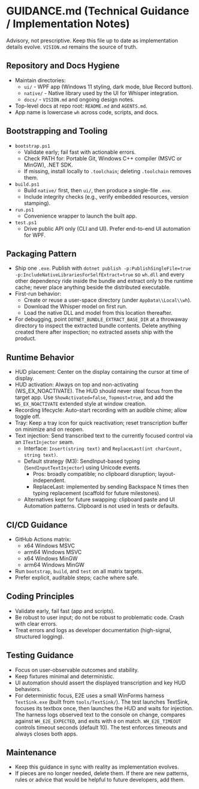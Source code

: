 # GUIDANCE.md (Technical Guidance / Implementation Notes)

Advisory, not prescriptive. Keep this file up to date as implementation details evolve. `VISION.md` remains the source of truth.

## Repository and Docs Hygiene

- Maintain directories:
  - `ui/` - WPF app (Windows 11 styling, dark mode, blue Record button).
  - `native/` - Native library used by the UI for Whisper integration.
  - `docs/` - `VISION.md` and ongoing design notes.
- Top-level docs at repo root: `README.md` and `AGENTS.md`.
- App name is lowercase `wh` across code, scripts, and docs.

## Bootstrapping and Tooling

- `bootstrap.ps1`
  - Validate early; fail fast with actionable errors.
  - Check PATH for: Portable Git, Windows C++ compiler (MSVC or MinGW), .NET SDK.
  - If missing, install locally to `.toolchain`; deleting `.toolchain` removes them.
- `build.ps1`
  - Build `native/` first, then `ui/`, then produce a single-file `.exe`.
  - Include integrity checks (e.g., verify embedded resources, version stamping).
- `run.ps1`
  - Convenience wrapper to launch the built app.
- `test.ps1`
  - Drive public API only (CLI and UI). Prefer end-to-end UI automation for WPF.

## Packaging Pattern

- Ship one `.exe`. Publish with `dotnet publish -p:PublishSingleFile=true -p:IncludeNativeLibrariesForSelfExtract=true` so `wh.dll` and every other dependency ride inside the bundle and extract only to the runtime cache; never place anything beside the distributed executable.
- First-run behavior:
  - Create or reuse a user-space directory (under `AppData\\Local\\wh`).
  - Download the Whisper model on first run.
  - Load the native DLL and model from this location thereafter.
- For debugging, point `DOTNET_BUNDLE_EXTRACT_BASE_DIR` at a throwaway directory to inspect the extracted bundle contents. Delete anything created there after inspection; no extracted assets ship with the product.

## Runtime Behavior

- HUD placement: Center on the display containing the cursor at time of display.
- HUD activation: Always on top and non-activating (WS_EX_NOACTIVATE). The HUD should never steal focus from the target app. Use `ShowActivated=false`, `Topmost=true`, and add the `WS_EX_NOACTIVATE` extended style at window creation.
- Recording lifecycle: Auto-start recording with an audible chime; allow toggle off.
- Tray: Keep a tray icon for quick reactivation; reset transcription buffer on minimize and on reopen.
- Text injection: Send transcribed text to the currently focused control via an `ITextInjector` seam.
  - Interface: `Insert(string text)` and `ReplaceLast(int charCount, string text)`.
  - Default strategy (M3): SendInput-based typing (`SendInputTextInjector`) using Unicode events.
    - Pros: broadly compatible; no clipboard disruption; layout-independent.
    - ReplaceLast: implemented by sending Backspace N times then typing replacement (scaffold for future milestones).
  - Alternatives kept for future swapping: clipboard paste and UI Automation patterns. Clipboard is not used in tests or defaults.

## CI/CD Guidance

- GitHub Actions matrix:
  - x64 Windows MSVC
  - arm64 Windows MSVC
  - x64 Windows MinGW
  - arm64 Windows MinGW
- Run `bootstrap`, `build`, and `test` on all matrix targets.
- Prefer explicit, auditable steps; cache where safe.

## Coding Principles

- Validate early, fail fast (app and scripts).
- Be robust to user input; do not be robust to problematic code. Crash with clear errors.
- Treat errors and logs as developer documentation (high-signal, structured logging).

## Testing Guidance

- Focus on user-observable outcomes and stability.
- Keep fixtures minimal and deterministic.
- UI automation should assert the displayed transcription and key HUD behaviors.
- For deterministic focus, E2E uses a small WinForms harness `TextSink.exe` (built from `tools/TextSink/`). The test launches TextSink, focuses its textbox once, then launches the HUD and waits for injection. The harness logs observed text to the console on change, compares against `WH_E2E_EXPECTED`, and exits with `0` on match. `WH_E2E_TIMEOUT` controls timeout seconds (default 10). The test enforces timeouts and always closes both apps.

## Maintenance

- Keep this guidance in sync with reality as implementation evolves.
- If pieces are no longer needed, delete them. If there are new patterns, rules or advice that would be helpful to future developers, add them.
